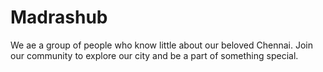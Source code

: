 # Madrashub
We ae a group of people who know little about our beloved Chennai. Join our community to explore our city and be a part of something special.
